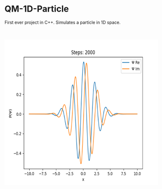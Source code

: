 # QM-1D-Particle
First ever project in C++. Simulates a particle in 1D space. 

<br></br>
<img src="https://github.com/Cherry-Trees/QM-1D-Particle/blob/main/images/qm-1d-particle-plot.png" width="640" height="480" />

